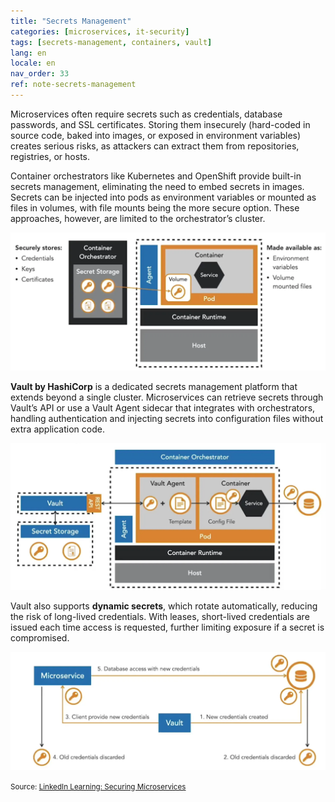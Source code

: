 ```yaml
---
title: "Secrets Management"
categories: [microservices, it-security]
tags: [secrets-management, containers, vault]
lang: en
locale: en
nav_order: 33
ref: note-secrets-management
---
```

Microservices often require secrets such as credentials, database passwords, and SSL certificates. Storing them insecurely (hard-coded in source code, baked into images, or exposed in environment variables) creates serious risks, as attackers can extract them from repositories, registries, or hosts.

Container orchestrators like Kubernetes and OpenShift provide built-in secrets management, eliminating the need to embed secrets in images. Secrets can be injected into pods as environment variables or mounted as files in volumes, with file mounts being the more secure option. These approaches, however, are limited to the orchestrator’s cluster.

![Secrets Orchestrator Injection](../../../assets/images/notes/application-container-security/secrets-management/secrets-orchestrator-injection.png)

**Vault by HashiCorp** is a dedicated secrets management platform that extends beyond a single cluster. Microservices can retrieve secrets through Vault’s API or use a Vault Agent sidecar that integrates with orchestrators, handling authentication and injecting secrets into configuration files without extra application code.

![Vault Secrets Injection](../../../assets/images/notes/application-container-security/secrets-management/vault-agent-injection.png)

Vault also supports **dynamic secrets**, which rotate automatically, reducing the risk of long-lived credentials. With leases, short-lived credentials are issued each time access is requested, further limiting exposure if a secret is compromised.

![Vault Dynamic Secrets](../../../assets/images/notes/application-container-security/secrets-management/vault-dynamic-secrets.png)

<small> Source: [LinkedIn Learning: Securing Microservices](https://www.linkedin.com/learning/microservices-security/securing-microservices?contextUrn=urn%3Ali%3AlyndaLearningPath%3A645bcd56498e6459e79b3c71&resume=false&u=57075649)</small>